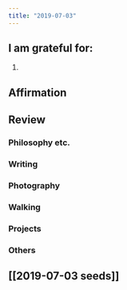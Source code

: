 ```yaml
---
title: "2019-07-03"
---
```

## I am grateful for:
1. 

## Affirmation

## Review
### Philosophy etc.

### Writing

### Photography

### Walking

### Projects

### Others

## [[2019-07-03 seeds]]
